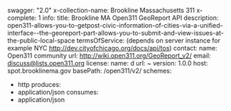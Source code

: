swagger: "2.0"
x-collection-name: Brookline Massachusetts 311
x-complete: 1
info:
  title: Brookline MA Open311 GeoReport API
  description: open311-allows-you-to-getpost-civic-information-of-cities-via-a-unified-interface--the-georeport-part-allows-you-to-submit-and-view-issues-at-the-public-local-space
  termsOfService: (depends on server instance for example NYC http://dev.cityofchicago.org/docs/api/tos)
  contact:
    name: Open311 community
    url: http://wiki.open311.org/GeoReport_v2/
    email: discuss@lists.open311.org
  license:
    name: d
    url: ~
  version: 1.0.0
host: spot.brooklinema.gov
basePath: /open311/v2/
schemes:
- http
produces:
- application/json
consumes:
- application/json